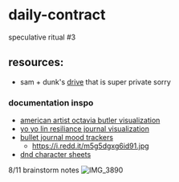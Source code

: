 # daily-contract
speculative ritual #3

## resources:
* sam + dunk's [drive](https://drive.google.com/drive/folders/1EThvjoCSrB0_j0iIUdcaYwSdC51ObZ7E?usp=sharing) that is super private sorry
### documentation inspo
* [american artist octavia butler visualization](https://americanartist.us/work)
* [yo yo lin resiliance journal visualization](https://www.yoyolin.com/resiliencejournal)
* [bullet journal mood trackers](https://www.reddit.com/r/bulletjournal/search/?q=mood%20tracker&restrict_sr=1&sr_nsfw=)
  * https://i.redd.it/m5g5dgxg6id91.jpg
* [dnd character sheets](https://www.google.com/search?q=dnd+character+sheet&client=firefox-b-1-d&source=lnms&tbm=isch&sa=X&ved=2ahUKEwiNzrzYnr_5AhVvk4kEHVOFDkYQ_AUoAXoECAEQAw&biw=1440&bih=718&dpr=2#imgrc=st1cXJ2oxH-2VM)


8/11 brainstorm notes
![IMG_3890](https://user-images.githubusercontent.com/14023881/184214109-f1416c82-14c3-4fcd-a89c-70f7dbb9b9c9.JPG)

